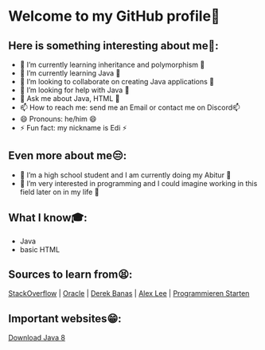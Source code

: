 # Welcome to my GitHub profile👋

## Here is something interesting about me🤣:

- 🔭 I’m currently learning inheritance and polymorphism 🔭
- 🌱 I’m currently learning Java 🌱
- 👯 I’m looking to collaborate on creating Java applications 👯
- 🤔 I’m looking for help with Java 🤔
- 💬 Ask me about Java, HTML 💬
- 📫 How to reach me: send me an Email or contact me on Discord📫
- 😄 Pronouns: he/him 😄
- ⚡ Fun fact: my nickname is Edi ⚡

## Even more about me😒:

- 🧑 I’m a high school student and I am currently doing my Abitur 🧑
- 🤵 I’m very interested in programming and I could imagine working in this field later on in my life 🤵

##  What I know🎓:

- Java
- basic HTML

## Sources to learn from😫:

[StackOverflow](https://stackoverflow.com/) |
[Oracle](https://www.oracle.com/index.html) |
[Derek Banas](https://www.youtube.com/channel/UCwRXb5dUK4cvsHbx-rGzSgw) |
[Alex Lee](https://www.youtube.com/channel/UC_fFL5jgoCOrwAVoM_fBYwA) |
[Programmieren Starten](https://www.youtube.com/channel/UCVdfgrCLfJQfO5EgPlzaYAQ)

## Important websites😁:

[Download Java 8](https://www.java.com/de/download/)
